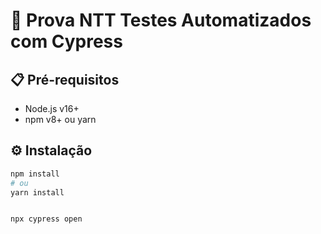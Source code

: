 # 🚀 Prova NTT Testes Automatizados com Cypress

## 📋 Pré-requisitos
- Node.js v16+
- npm v8+ ou yarn

## ⚙️ Instalação
```bash
npm install
# ou
yarn install


npx cypress open